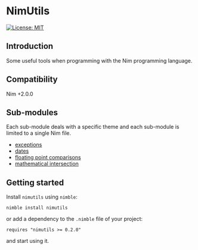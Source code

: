 # NimUtils

[![License: MIT](https://img.shields.io/badge/License-MIT-blue.svg)](https://opensource.org/licenses/MIT)


## Introduction

Some useful tools when programming with the Nim programming language.


## Compatibility

Nim +2.0.0


## Sub-modules

Each sub-module deals with a specific theme and 
each sub-module is limited to a single Nim file.
  - [exceptions](https://gek2k.github.io/nimutils/nuexceptions.html)
  - [dates](https://gek2k.github.io/nimutils/nudates.html)
  - [floating point comparisons](https://gek2k.github.io/nimutils/nufpcmp.html)
  - [mathematical intersection](https://gek2k.github.io/nimutils/numath_intersect.html)


## Getting started

Install `nimutils` using `nimble`:

```text
nimble install nimutils
```

or add a dependency to the `.nimble` file of your project:

```text
requires "nimutils >= 0.2.0"
```

and start using it.